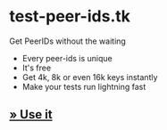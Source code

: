 # test-peer-ids.tk

Get PeerIDs without the waiting

 - Every peer-ids is unique
 - It's free
 - Get 4k, 8k or even 16k keys instantly
 - Make your tests run lightning fast

## [ » Use it ](https://test-peer-ids.tk)
